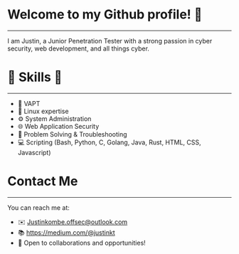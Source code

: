 # Welcome to my Github profile! 👋
---
I am Justin, a Junior Penetration Tester with a strong passion in cyber security, web development, and all things cyber. 

#  💪 Skills 💪
---
- 🔐 VAPT
- 🐧 Linux expertise 
- ⚙️ System Administration 
- 🌐 Web Application Security
- 🧩 Problem Solving & Troubleshooting
- 💻 Scripting (Bash, Python, C, Golang, Java, Rust, HTML, CSS, Javascript)

# Contact Me 
---
You can reach me at:
- ✉️ Justinkombe.offsec@outlook.com 
- 📚 https://medium.com/@justinkt
- 🤝 Open to collaborations and opportunities!


